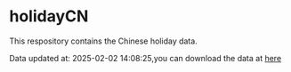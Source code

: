 # holidayCN


This respository contains the Chinese holiday data.

Data updated at: 2025-02-02 14:08:25,you can download the data at
[here](https://raw.githubusercontent.com/Damonsoul/holidayCN/refs/heads/master/inst/extdata/holiday_zh.csv)
